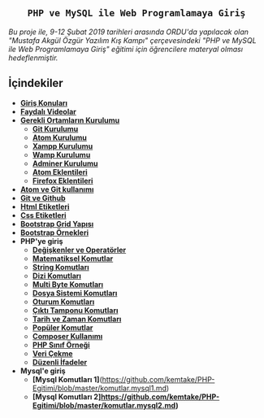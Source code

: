 
<h2 align="center"><code>PHP ve MySQL ile Web Programlamaya Giriş</code></h2>
<i>Bu proje ile, 9-12 Şubat 2019 tarihleri arasında ORDU'da yapılacak olan "Mustafa Akgül Özgür Yazılım Kış Kampı" çerçevesindeki "PHP ve MySQL ile Web Programlamaya Giriş" eğitimi için öğrencilere materyal olması hedeflenmiştir.</i>

## İçindekiler

- **[Giriş Konuları](https://github.com/kemtake/PHP-Egitimi/blob/master/giris.konulari.md)**
- **[Faydalı Videolar](https://github.com/kemtake/PHP-Egitimi/blob/master/faydali.videolar.md)**
- **[Gerekli Ortamların Kurulumu](https://github.com/kemtake/PHP-Egitimi/tree/master/gerekli.ortamlarin.kurulumu)**
  * **[Git Kurulumu](https://github.com/kemtake/PHP-Egitimi/blob/master/gerekli_ortamlarin_kurulumu/kurulum.git.md)**
  * **[Atom Kurulumu](https://github.com/kemtake/PHP-Egitimi/blob/master/gerekli_ortamlarin_kurulumu/kurulum.atom.md)**
  * **[Xampp Kurulumu](https://github.com/kemtake/PHP-Egitimi/blob/master/gerekli_ortamlarin_kurulumu/kurulum.xampp.md)**
  * **[Wamp Kurulumu](https://github.com/kemtake/PHP-Egitimi/blob/master/gerekli_ortamlarin_kurulumu/kurulum.wamp.md)**
  * **[Adminer Kurulumu](https://github.com/kemtake/PHP-Egitimi/blob/master/gerekli_ortamlarin_kurulumu/kurulum.adminer.md)**
  * **[Atom Eklentileri](https://github.com/kemtake/PHP-Egitimi/blob/master/eklentiler.atom.md)**
  * **[Firefox Eklentileri](https://github.com/kemtake/PHP-Egitimi/blob/master/eklentiler.firefox.md)**
- **[Atom ve Git kullanımı](https://github.com/kemtake/PHP-Egitimi/blob/master/kullan%C4%B1m.atom.git.md)**
- **[Git ve Github](https://github.com/kemtake/PHP-Egitimi/blob/master/komutlar.git.md)**
- **[Html Etiketleri](https://github.com/kemtake/PHP-Egitimi/blob/master/etiketler.html.md)**
- **[Css Etiketleri](https://github.com/kemtake/PHP-Egitimi/blob/master/etiketler.css.md)**
- **[Bootstrap Grid Yapısı](https://github.com/kemtake/PHP-Egitimi/tree/master/bootstrap.grid)**
- **[Bootstrap Örnekleri](https://github.com/kemtake/PHP-Egitimi/tree/master/bootstrap_ornekleri)**
- **PHP'ye giriş**
    * **[Değişkenler ve Operatörler](https://github.com/kemtake/PHP-Egitimi/blob/master/degiskenler.islecler.md)**
  * **[Matematiksel Komutlar](https://github.com/kemtake/PHP-Egitimi/blob/master/komutlar.matematik.md)**
  * **[String Komutları](https://github.com/kemtake/PHP-Egitimi/blob/master/komutlar.dizge.md)**
  * **[Dizi Komutları](https://github.com/kemtake/PHP-Egitimi/blob/master/komutlar.diziler.md)**
  * **[Multi Byte Komutları](https://github.com/kemtake/PHP-Egitimi/blob/master/komutlar.multibyte.md)**
  * **[Dosya Sistemi Komutları](https://github.com/kemtake/PHP-Egitimi/blob/master/komutlar.dosyasistemi.md)**
  * **[Oturum Komutları](https://github.com/kemtake/PHP-Egitimi/blob/master/komutlar.oturum.md)**
  * **[Çıktı Tamponu Komutları](https://github.com/kemtake/PHP-Egitimi/blob/master/komutlar.ciktitamponu.md)**
  * **[Tarih ve Zaman Komutları](https://github.com/kemtake/PHP-Egitimi/blob/master/komutlar.tarihzaman.md)**
  * **[Popüler Komutlar](https://github.com/kemtake/PHP-Egitimi/blob/master/komutlar.populer.md)**
  * **[Composer Kullanımı](https://github.com/kemtake/PHP-Egitimi/blob/master/kullanim.composer.md)**
  * **[PHP Sınıf Örneği](https://github.com/kemtake/PHP-Egitimi/blob/master/class.ornegi.md)**
  * **[Veri Çekme](https://github.com/kemtake/PHP-Egitimi/blob/master/curl.ornegi.md)**
  * **[Düzenli İfadeler](https://github.com/kemtake/PHP-Egitimi/blob/master/php.regex.md)**
- **Mysql'e giriş**
  * **[Mysql Komutları 1]**(https://github.com/kemtake/PHP-Egitimi/blob/master/komutlar.mysql1.md)  
  * **[Mysql Komutları 2]https://github.com/kemtake/PHP-Egitimi/blob/master/komutlar.mysql2.md)**  
